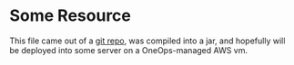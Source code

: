 Some Resource
=============

This file came out of a [git repo](https://github.com/masterofless/oneops-sample-custom-component/blob/master/src/main/resources/some-resource.md), was compiled into a jar, and hopefully will be deployed into
some server on a OneOps-managed AWS vm.
